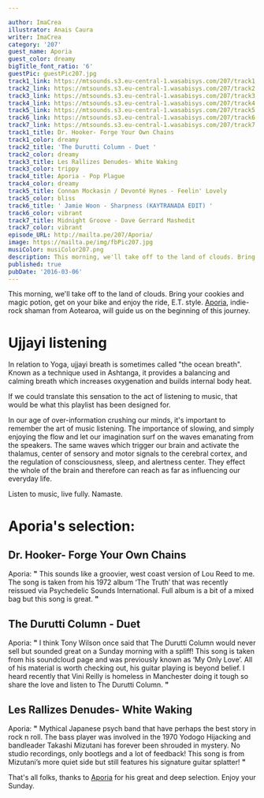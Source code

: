 ```yaml
---

author: ImaCrea
illustrator: Anais Caura
writer: ImaCrea
category: '207'
guest_name: Aporia
guest_color: dreamy
bigTitle_font_ratio: '6'
guestPic: guestPic207.jpg
track1_link: https://mtsounds.s3.eu-central-1.wasabisys.com/207/track1.mp3
track2_link: https://mtsounds.s3.eu-central-1.wasabisys.com/207/track2.mp3
track3_link: https://mtsounds.s3.eu-central-1.wasabisys.com/207/track3.mp3
track4_link: https://mtsounds.s3.eu-central-1.wasabisys.com/207/track4.mp3
track5_link: https://mtsounds.s3.eu-central-1.wasabisys.com/207/track5.mp3
track6_link: https://mtsounds.s3.eu-central-1.wasabisys.com/207/track6.mp3
track7_link: https://mtsounds.s3.eu-central-1.wasabisys.com/207/track7.mp3
track1_title: Dr. Hooker- Forge Your Own Chains
track1_color: dreamy
track2_title: 'The Durutti Column - Duet '
track2_color: dreamy
track3_title: Les Rallizes Denudes- White Waking
track3_color: trippy
track4_title: Aporia - Pop Plague
track4_color: dreamy
track5_title: Connan Mockasin / Devonté Hynes - Feelin' Lovely
track5_color: bliss
track6_title: ' Jamie Woon - Sharpness (KAYTRANADA EDIT) '
track6_color: vibrant
track7_title: Midnight Groove - Dave Gerrard Mashedit
track7_color: vibrant
episode_URL: http://mailta.pe/207/Aporia/
image: https://mailta.pe/img/fbPic207.jpg
musiColor: musiColor207.png
description: This morning, we'll take off to the land of clouds. Bring your cookies and magic potion, get on your bike and enjoy the ride, E.T. style. Aporia, indie-rock shaman from Aotearoa, will guide us on the beginning of this journey.
published: true
pubDate: '2016-03-06'
---
```


This morning, we'll take off to the land of clouds. Bring your cookies and magic potion, get on your bike and enjoy the ride, E.T. style. [Aporia](https://aporianz.bandcamp.com/), indie-rock shaman from Aotearoa, will guide us on the beginning of this journey.

# Ujjayi listening

In relation to Yoga, ujjayi breath is sometimes called "the ocean breath". Known as a technique used in Ashtanga, it provides a balancing and calming breath which increases oxygenation and builds internal body heat.

If we could translate this sensation to the act of listening to music, that would be what this playlist has been designed for.

In our age of over-information crushing our minds, it's important to remember the art of music listening. The importance of slowing, and simply enjoying the flow and let our imagination surf on the waves emanating from the speakers.
The same waves which trigger our brain and activate the thalamus, center of sensory and motor signals to the cerebral cortex, and the regulation of consciousness, sleep, and alertness center. They effect the whole of the brain and therefore can reach as far as influencing our everyday life.

Listen to music, live fully. Namaste.
 

# Aporia's selection:

## Dr. Hooker- Forge Your Own Chains

Aporia: **"** This sounds like a groovier, west coast version of Lou Reed to me. The song is taken from his 1972 album ‘The Truth’ that was recently reissued via Psychedelic Sounds International. Full album is a bit of a mixed bag but this song is great. **"** 

## The Durutti Column - Duet 

Aporia: **"** I think Tony Wilson once said that The Durutti Column would never sell but sounded great on a Sunday morning with a spliff! This song is taken from his soundcloud page and was previously known as ‘My Only Love’. All of his material is worth checking out, his guitar playing is beyond belief. I heard recently that Vini Reilly is homeless in Manchester doing it tough so share the love and listen to The Durutti Column. **"** 

## Les Rallizes Denudes- White Waking

Aporia: **"** Mythical Japanese psych band that have perhaps the best story in rock n roll. The bass player was involved in the 1970 Yodogo Hijacking and bandleader Takashi Mizutani has forever been shrouded in mystery. No studio recordings, only bootlegs and a lot of feedback! This song is from Mizutani’s more quiet side but still features his signature guitar splatter! **"** 
 



That's all folks, thanks to [Aporia](https://aporianz.bandcamp.com/) for his great and deep selection. Enjoy your Sunday.
